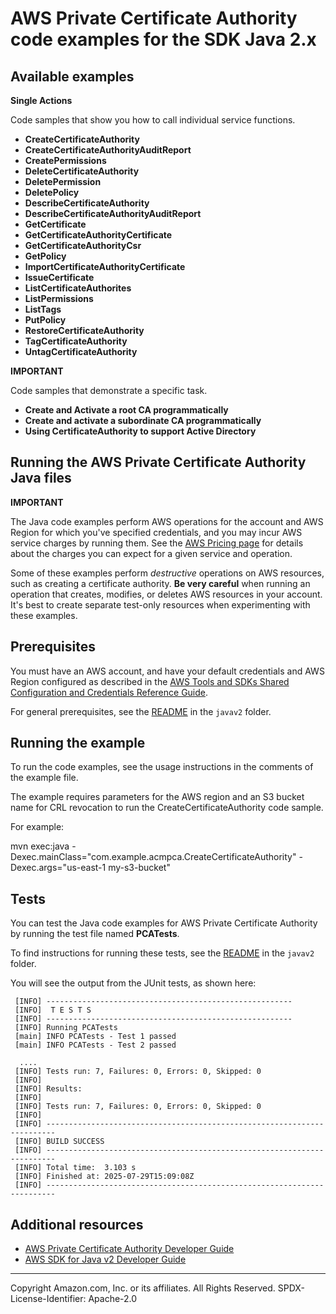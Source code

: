 # AWS Private Certificate Authority code examples for the SDK Java 2.x

## Available examples

**Single Actions**

Code samples that show you how to call individual service functions.

* **CreateCertificateAuthority** 
* **CreateCertificateAuthorityAuditReport** 
* **CreatePermissions** 
* **DeleteCertificateAuthority** 
* **DeletePermission** 
* **DeletePolicy** 
* **DescribeCertificateAuthority** 
* **DescribeCertificateAuthorityAuditReport** 
* **GetCertificate** 
* **GetCertificateAuthorityCertificate** 
* **GetCertificateAuthorityCsr** 
* **GetPolicy** 
* **ImportCertificateAuthorityCertificate** 
* **IssueCertificate** 
* **ListCertificateAuthorites** 
* **ListPermissions** 
* **ListTags** 
* **PutPolicy** 
* **RestoreCertificateAuthority** 
* **TagCertificateAuthority** 
* **UntagCertificateAuthority** 

**IMPORTANT**

Code samples that demonstrate a specific task.

* **Create and Activate a root CA programmatically** 
* **Create and activate a subordinate CA programmatically** 
* **Using CertificateAuthority to support Active Directory** 

## Running the AWS Private Certificate Authority Java files

**IMPORTANT**

The Java code examples perform AWS operations for the account and AWS Region for which you've specified credentials, and you may incur AWS service charges by running them. See the [AWS Pricing page](https://aws.amazon.com/pricing/) for details about the charges you can expect for a given service and operation.

Some of these examples perform *destructive* operations on AWS resources, such as creating a certificate authority. **Be very careful** when running an operation that creates, modifies, or deletes AWS resources in your account. It's best to create separate test-only resources when experimenting with these examples.

## Prerequisites

You must have an AWS account, and have your default credentials and AWS Region configured as described in the [AWS Tools and SDKs Shared Configuration and Credentials Reference Guide](https://docs.aws.amazon.com/credref/latest/refdoc/creds-config-files.html).

For general prerequisites, see the [README](../../README.md#Prerequisites) in the `javav2` folder.

## Running the example

To run the code examples, see the usage instructions in the comments of the example file. 

The example requires parameters for the AWS region and an S3 bucket name for CRL revocation to run the CreateCertificateAuthority code sample.

For example:

mvn exec:java -Dexec.mainClass="com.example.acmpca.CreateCertificateAuthority" -Dexec.args="us-east-1 my-s3-bucket"

## Tests

You can test the Java code examples for AWS Private Certificate Authority by running the test file named **PCATests**.

To find instructions for running these tests, see the [README](../../README.md#Tests)
in the `javav2` folder.

You will see the output from the JUnit tests, as shown here:

     [INFO] -------------------------------------------------------
     [INFO]  T E S T S
     [INFO] -------------------------------------------------------
     [INFO] Running PCATests
     [main] INFO PCATests - Test 1 passed
     [main] INFO PCATests - Test 2 passed

      ....
     [INFO] Tests run: 7, Failures: 0, Errors: 0, Skipped: 0
     [INFO] 
     [INFO] Results:
     [INFO] 
     [INFO] Tests run: 7, Failures: 0, Errors: 0, Skipped: 0
     [INFO] 
     [INFO] ------------------------------------------------------------------------
     [INFO] BUILD SUCCESS
     [INFO] ------------------------------------------------------------------------
     [INFO] Total time:  3.103 s
     [INFO] Finished at: 2025-07-29T15:09:08Z
     [INFO] ------------------------------------------------------------------------

## Additional resources

* [AWS Private Certificate Authority Developer Guide](https://docs.aws.amazon.com/privateca/latest/userguide/PcaWelcome.html)
* [AWS SDK for Java v2 Developer Guide](https://docs.aws.amazon.com/sdk-for-java/latest/developer-guide/home.html)

---
Copyright Amazon.com, Inc. or its affiliates. All Rights Reserved.
SPDX-License-Identifier: Apache-2.0